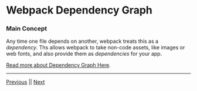 # Webpack Dependency Graph

### Main Concept

Any time one file depends on another, webpack treats this as a _dependency_. Ths allows webpack to take non-code assets, like images or web fonts, and also provide them as _dependencies_ for your app.

[Read more about Dependency Graph Here](https://webpack.js.org/concepts/dependency-graph/).

---

[Previous](./NOTES-MODULE_RESOLUTION.md) || [Next](./NOTES-MANIFEST.md)
